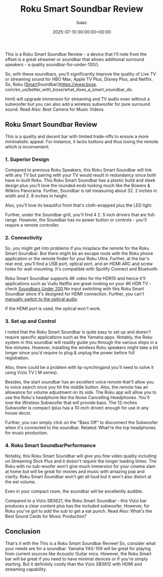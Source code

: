﻿---
title: Roku Smart Soundbar Review
description: This is a Roku Smart Soundbar Review - a device that I'll note from the offset is a great streamer or soundbar that allows additional surround speakers - a...
slug: /roku-smart-soundbar-review/
date: 2025-07-10 00:00:00+00:00
lastmod: 2025-07-10 00:00:00+03:00
author: Isaac
categories:

- Soundbars
tags:

- soundbars

- roku

- smart
layout: post
---

This is a Roku Smart Soundbar Review - a device that I'll note from the offset is a great streamer or soundbar that allows additional surround speakers - a quality soundbar-for-under-100/).

So, with these soundbars, you'll significantly improve the quality of Live TV or streaming sound for HBO Max, Apple TV Plus, Disney Plus, and Netflix. So, Roku [[Smart](https://pestpolicy.com/how-smart-are-bearded-dragons/)Soundbar](https://www.bose. com/en_us/better_with_bose/what_does_a_smart_soundbar_do.

html) will upgrade immersion for streaming and TV audio even without a subwoofer but you can also add a wireless subwoofer for pure surround sound. Read Also: Best Camera for Music Videos

##  Roku Smart Soundbar Review

This is a quality and decent bar with limited trade-offs to ensure a more minimalistic appeal. For instance, it lacks buttons and thus losing the remote which is inconvenient.

###  1. Superior Design

Compared to previous Roku Speakers, this Roku Smart Soundbar will link with any TV but pairing with your TV would result in redundancy since both have in-built Roku. This Roku Smart Soundbar has a plastic build and sleek design plus you'll love the rounded ends looking much like the Bowers & Wilkins Panorama. Further, Soundbar is tall measuring about 32. 2 inches in width and 2. 8 inches in height.

Also, you'll love its beautiful front that's cloth-wrapped plus the LED light.

Further, under the Soundbar grill, you'll find 4 2. 5 inch drivers that are full-range. However, the Soundbar has no power button or controls - you'll require a remote controller.

###  2. Connectivity

So, you might get into problems if you misplace the remote for the Roku Smart Soundbar. But there might be an escape route with the Roku phone application or the remote finder for your Roku Ultra. Further, at the bar's rear end, you'll find a USB port, optical port, and an HDMI ARC and screw holes for wall-mounting. It's compatible with Spotify Connect and Bluetooth.

Roku Smart Soundbar supports 4K video for the HDR10 and hence it'll applications such as Vudu Netflix are great-looking on your 4K HDR TV - check [Soundbars Under 200](https://pestpolicy.com/best-soundbar-under-200/).No input switching with this Roku Smart Soundbar since it's designed for HDMI connection. Further, you can't [manually switch to the optical audio](https://pestpolicy.com/soundbar-optical-vs-hdmi/).

If the HDMI port is used, the optical won't work.

###  3. Set up and Control

I noted that the Roku Smart Soundbar is quite easy to set up and doesn't require specific applications such as the Yamaha apps. Notably, the Roku system in this soundbar will readily guide you through the various steps in a few minutes. However, installing the wireless Roku speakers might take a bit longer since you'd require to plug & unplug the power before full registration.

Also, there could be a problem with lip-synchingand you'll need to solve it using Vizio TV ( M series).

Besides, the start soundbar has an excellent voice remote that'll allow you to voice search once you hit the middle button. Also, the remote has an allowance for volume adjustment on its side. The Roku app will allow you to use the Roku's headphone like the Noise Cancelling Headphones. You'll love the Wireless Subwoofer that will provide bass. The 12-inches Subwoofer is compact (plus has a 10-inch driver) enough for use in any house decor.

Further, you can simply click on the "Bass Off" to disconnect the Subwoofer when it's connected to the soundbar. Related: What're the top headphones for music production.

###  4. Roku Smart SoundbarPerformance

Notably, this Roku Smart Soundbar will give you fine video quality including on Streaming Stick Plus and it doesn't require the longer loading times. The Roku with no sub-woofer won't give much immersion for your cinema slam at home but will be great for movies and music with amazing pop and clarity. Roku Smart Soundbar won't get all loud but it won't also distort at the est volume.

Even in your compact room, the soundbar will be excellently audible.

Compared to a Vizio SB3621, the Roku Smart Soundbar - this Vizio bar produces a clear content plus has the included subwoofer. However, for Roku you've got to add the sub to get a eat punch. Read Also: What's the Best Sound Cards for Music Production?

##  Conclusion

That's it with the This is a Roku Smart Soundbar Review! So, consider what your needs are for a soundbar. Yamaha YAS-109 will be great for playing from current sources like Acoustic Guitar mics. However, the Roku Smart bar will be great if you need to have minimal devices or if you're simply starting. But it definitely costly than the Vizio SB3612 with HDMI and streaming capability.
